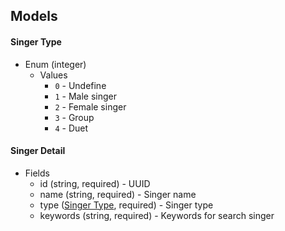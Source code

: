 ## Models

#### Singer Type
+ Enum (integer)
	+ Values
		+ `0` - Undefine
		+ `1` - Male singer
		+ `2` - Female singer
		+ `3` - Group
		+ `4` - Duet

#### Singer Detail
+ Fields
	+ id (string, required) - UUID
	+ name (string, required) - Singer name
	+ type ([Singer Type](#singer-type), required) - Singer type
	+ keywords (string, required) - Keywords for search singer
